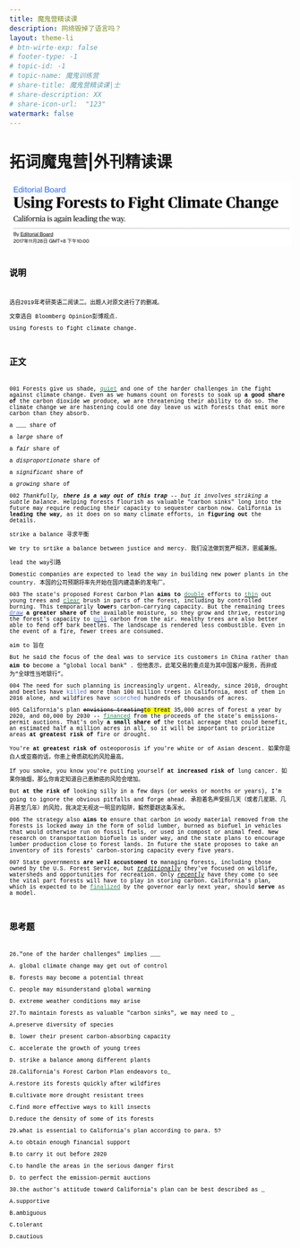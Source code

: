```yaml
---
title: 魔鬼营精读课
description: 网络毁掉了语言吗？
layout: theme-li
# btn-wirte-exp: false
# footer-type: -1
# topic-id: -1
# topic-name: 魔鬼训练营
# share-title: 魔鬼营精读课|士
# share-description: XX
# share-icon-url:  "123"
watermark: false
---
```


<h1><b>拓词魔鬼营</b>|外刊精读课</h1>
<img src="./asset/eco1212/bloomberg.png" alt="全球榜单">
<div style="font-size:10px;font-family:courier;color:black">

<br>
<h2>说明</h2>
<br>

选自2019年考研英语二阅读二。出题人对原文进行了的删减。

文章选自 Bloomberg Opinion彭博观点. 

Using forests to fight climate change. 

<br>
<h2>正文</h2>
<br>

001 Forests give us shade, <u><font color="seagreen">quiet</font></u> and one of the harder challenges in the fight against climate change. Even as we humans count on forests to soak up <b>a good share of</b> the carbon dioxide we produce, we are threatening their ability to do so. The climate change we are hastening could one day leave us with forests that emit more carbon than they absorb.

a ___ share of 

a <i>large</i> share of 

a <i>fair</i> share of 

a <i>disproportionate</i> share of 

a <i>significant</i> share of 

a <i>growing</i> share of 



002 <i>Thankfully, <b>there is a way out of this trap</b> -- but it involves striking a subtle balance</i>. Helping forests flourish as valuable "carbon sinks" long into the future may require reducing their capacity to sequester carbon now. California is <b>leading the way</b>, as it does on so many climate efforts, in <b>figuring out</b> the details.

strike a balance 寻求平衡

We try to srtike a balance between justice and mercy. 
我们设法做到宽严相济，恩威兼施。

lead the way引路

Domestic companies are expected to lead the way in building new power plants in the country.
本国的公司预期将率先开始在国内建造新的发电厂。



003 The state's proposed Forest Carbon Plan <b>aims to</b> <u><font color="seagreen"> double</font></u> efforts to <u><font color="seagreen"> thin</font></u> out young trees and <u><font color="seagreen"> clear</font></u> brush in parts of the forest, including by controlled burning. This temporarily <b>lower</b>s carbon-carrying capacity. But the remaining trees <u><font color="royalblue">draw</font></u> <b>a greater share of</b> the available moisture, so they grow and thrive, restoring the forest's capacity to <u><font color="royalblue"> pull</font></u> carbon from the air. Healthy trees are also better able to fend off bark beetles. The landscape is rendered less combustible. Even in the event of a fire, fewer trees are consumed.

aim to 旨在

But he said the focus of the deal was to service its customers in China rather than <b>aim to</b> become a "global local bank" .
但他表示，此笔交易的重点是为其中国客户服务，而非成为“全球性当地银行”。



004 The need for such planning is increasingly urgent. Already, since 2010, drought and beetles have <font color="royalblue">killed</font> more than 100 million trees in California, most of them in 2016 alone, and wildfires have <font color="royalblue">scorched</font> hundreds of thousands of acres.

005 California's plan <s>envisions treating</s><mark>to treat</mark> 35,000 acres of forest a year by 2020, and 60,000 by 2030 -- <font color="seagreen"><u>financed</u></font> from the proceeds of the state's emissions-permit auctions. That's only <b>a small share of</b> the total acreage that could benefit, an estimated half a million acres in all, so it will be important to prioritize areas <b>at greatest risk of</b> fire or drought.


You're <b>at greatest risk of</b> osteoporosis if you're white or of Asian descent.
如果你是白人或亚裔的话，你患上骨质疏松的风险最高。


If you smoke, you know you're putting yourself <b>at increased risk of</b> lung cancer.
如果你抽烟，那么你肯定知道自己患肺癌的风险会增加。

But <b>at the risk of</b> looking silly in a few days (or weeks or months or years), I'm going to ignore the obvious pitfalls and forge ahead.
承担着名声受损几天（或者几星期、几月甚至几年）的风险，我决定无视这一明显的陷阱，毅然要趟这条浑水。

006 The strategy also <b>aims to</b> ensure that carbon in woody material removed from the forests is locked away in the form of solid lumber, burned as biofuel in vehicles that would otherwise run on fossil fuels, or used in compost or animal feed. New research on transportation biofuels is under way, and the state plans to encourage lumber production close to forest lands. In future the state proposes to take an inventory of its forests' carbon-storing capacity every five years.

007 State governments <b>are <i>well</i> accustomed to</b> managing forests, including those owned by the U.S. Forest Service, but <i><u>traditionally</u></i> they've focused on wildlife, watersheds and opportunities for recreation. Only  <i><u>recently</u></i>  have they come to see the vital part forests will have to play in storing carbon. California's plan, which is expected to be <font color="seagreen"><u>finalized</u></font> by the governor early next year, should <b>serve</b> as a model.



<br>
<h2>思考题</h2>
<br>

26."one of the harder challenges" implies ___

A. global climate change may get out of control

B. forests may become a potential threat

C. people may misunderstand global warming

D. extreme weather conditions may arise

27.To maintain forests as valuable "carbon sinks", we may need to _

A.preserve diversity of species

B. lower their present carbon-absorbing capacity

C. accelerate the growth of young trees

D. strike a balance among different plants

28.California's Forest Carbon Plan endeavors to_

A.restore its forests quickly after wildfires

B.cultivate more drought resistant trees

C.find more effective ways to kill insects

D.reduce the density of some of its forests

29.what is essential to California's plan according to para. 5?

A.to obtain enough financial support

B.to carry it out before 2020

C.to handle the areas in the serious danger first

D. to perfect the emission-permit auctions

30.the author's attitude toward California's plan can be best described as _

A.supportive

B.ambiguous

C.tolerant

D.cautious​​​​

</div>
